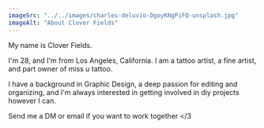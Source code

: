```yaml
---
imageSrc: "../../images/charles-deluvio-DgoyKNgPiFQ-unsplash.jpg"
imageAlt: "About Clover Fields"
---
```


My name is Clover Fields.

I'm 28, and I'm from Los Angeles, California.
I am a tattoo artist, a fine artist, and part owner of miss u tattoo.

I have a background in Graphic Design, a deep passion for editing and organizing,
and I'm always interested in getting involved in diy projects however I can.

Send me a DM or email if you want to work together
</3

